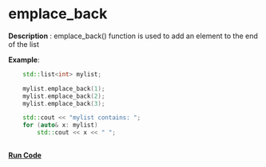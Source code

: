# emplace_back

**Description** : emplace_back() function is used to add an element to the end of the list

**Example**:
```cpp
    std::list<int> mylist;

    mylist.emplace_back(1);
    mylist.emplace_back(2);
    mylist.emplace_back(3);

    std::cout << "mylist contains: ";
    for (auto& x: mylist)
        std::cout << x << " ";
 
```
**[Run Code](https://rextester.com/DKWI57315)**
